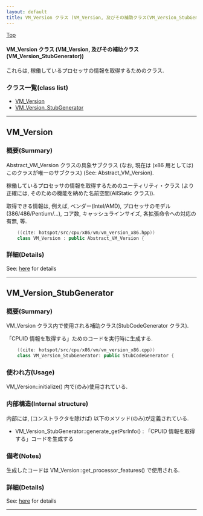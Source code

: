 ```yaml
---
layout: default
title: VM_Version クラス (VM_Version, 及びその補助クラス(VM_Version_StubGenerator))
---
```

[Top](../index.html)

#### VM_Version クラス (VM_Version, 及びその補助クラス(VM_Version_StubGenerator))

これらは, 稼働しているプロセッサの情報を取得するためのクラス.


### クラス一覧(class list)

  * [VM_Version](#no9q9p0UzU)
  * [VM_Version_StubGenerator](#nol6V7BRjl)


---
## <a name="no9q9p0UzU" id="no9q9p0UzU">VM_Version</a>

### 概要(Summary)
Abstract_VM_Version クラスの具象サブクラス (なお, 現在は (x86 用としては) このクラスが唯一のサブクラス)
(See: Abstract_VM_Version).

稼働しているプロセッサの情報を取得するためのユーティリティ・クラス
(より正確には, そのための機能を納めた名前空間(AllStatic クラス)).

取得できる情報は, 例えば, ベンダー(Intel/AMD), プロセッサのモデル(386/486/Pentium/...), コア数, キャッシュラインサイズ, 各拡張命令への対応の有無, 等.


```cpp
    ((cite: hotspot/src/cpu/x86/vm/vm_version_x86.hpp))
    class VM_Version : public Abstract_VM_Version {
```




### 詳細(Details)
See: [here](../doxygen/classVM__Version.html) for details

---
## <a name="nol6V7BRjl" id="nol6V7BRjl">VM_Version_StubGenerator</a>

### 概要(Summary)
VM_Version クラス内で使用される補助クラス(StubCodeGenerator クラス).

「CPUID 情報を取得する」ためのコードを実行時に生成する.


```cpp
    ((cite: hotspot/src/cpu/x86/vm/vm_version_x86.cpp))
    class VM_Version_StubGenerator: public StubCodeGenerator {
```

### 使われ方(Usage)
VM_Version::initialize() 内で(のみ)使用されている.

### 内部構造(Internal structure)
内部には, (コンストラクタを除けば) 以下のメソッド(のみ)が定義されている.

* VM_Version_StubGenerator::generate_getPsrInfo() : 「CPUID 情報を取得する」コードを生成する
  
### 備考(Notes)
生成したコードは VM_Version::get_processor_features() で使用される.




### 詳細(Details)
See: [here](../doxygen/classVM__Version__StubGenerator.html) for details

---
